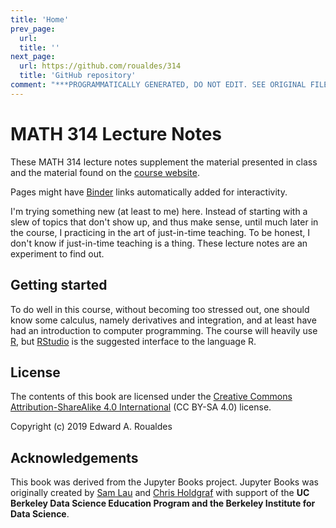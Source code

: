 ```yaml
---
title: 'Home'
prev_page:
  url: 
  title: ''
next_page:
  url: https://github.com/roualdes/314
  title: 'GitHub repository'
comment: "***PROGRAMMATICALLY GENERATED, DO NOT EDIT. SEE ORIGINAL FILES IN /content***"
---
```

# MATH 314 Lecture Notes

These MATH 314 lecture notes supplement the material presented in
class and the material found on the [course website](https://roualdes.us/teaching).

Pages might have [Binder](https://mybinder.org) links automatically
added for interactivity.

I'm trying something new (at least to me) here.  Instead of starting
with a slew of topics that don't show up, and thus make sense, until
much later in the course, I practicing in the art of just-in-time
teaching.  To be honest, I don't know if just-in-time teaching is a
thing.  These lecture notes are an experiment to find out.

## Getting started

To do well in this course, without becoming too stressed out, one
should know some calculus, namely derivatives and integration, and at
least have had an introduction to computer programming.  The course
will heavily use [R](https://cran.r-project.org/), but
[RStudio](https://www.rstudio.com/) is the suggested interface to the
language R.

## License

The contents of this book are licensed under the
[Creative Commons Attribution-ShareAlike 4.0 International](https://creativecommons.org/licenses/by-sa/4.0/) (CC BY-SA 4.0) license.

Copyright (c) 2019 Edward A. Roualdes


## Acknowledgements

This book was derived from the Jupyter Books project.  Jupyter Books
was originally created by [Sam Lau][sam] and [Chris Holdgraf][chris]
with support of the **UC Berkeley Data Science Education Program and
the Berkeley Institute for Data Science**.

[sam]: http://www.samlau.me/
[chris]: https://predictablynoisy.com
